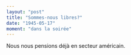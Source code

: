 ```yaml
---
layout: "post"
title: "Sommes-nous libres?"
date: "1945-05-17"
moment: "dans la soirée"
---
```


Nous nous pensions déjà en secteur américain.


<div class="histoire"></div>

<div class="commentaire"></div>